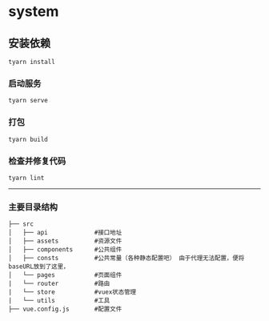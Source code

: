 # system

## 安装依赖

```
tyarn install
```

### 启动服务

```
tyarn serve
```

### 打包

```
tyarn build
```

### 检查并修复代码

```
tyarn lint
```

------



### 主要目录结构

```
├── src
│   ├── api				#接口地址
│   ├── assets			#资源文件
│   ├── components		#公共组件
│   ├── consts			#公共常量（各种静态配置吧） 由于代理无法配置，便将baseURL放到了这里，
│   └── pages			#页面组件
|	└── router			#路由
|	└── store			#vuex状态管理
|	└── utils			#工具
├── vue.config.js		#配置文件
```